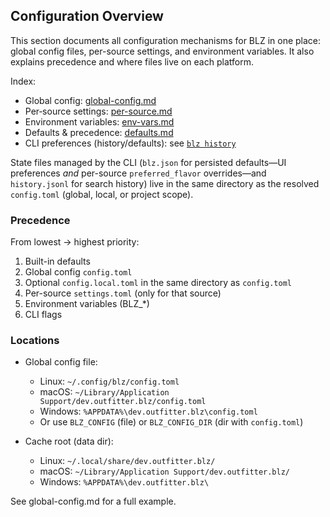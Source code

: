 ## Configuration Overview

This section documents all configuration mechanisms for BLZ in one place: global config files, per-source settings, and environment variables. It also explains precedence and where files live on each platform.

Index:
- Global config: [global-config.md](./global-config.md)
- Per‑source settings: [per-source.md](./per-source.md)
- Environment variables: [env-vars.md](./env-vars.md)
- Defaults & precedence: [defaults.md](./defaults.md)
- CLI preferences (history/defaults): see [`blz history`](../commands/history.md)

State files managed by the CLI (`blz.json` for persisted defaults—UI preferences _and_ per-source `preferred_flavor` overrides—and `history.jsonl` for search history) live in the same directory as the resolved `config.toml` (global, local, or project scope).

### Precedence

From lowest → highest priority:
1) Built-in defaults
2) Global config `config.toml`
3) Optional `config.local.toml` in the same directory as `config.toml`
4) Per-source `settings.toml` (only for that source)
5) Environment variables (BLZ_*)
6) CLI flags

### Locations

- Global config file:
  - Linux: `~/.config/blz/config.toml`
  - macOS: `~/Library/Application Support/dev.outfitter.blz/config.toml`
  - Windows: `%APPDATA%\dev.outfitter.blz\config.toml`
  - Or use `BLZ_CONFIG` (file) or `BLZ_CONFIG_DIR` (dir with `config.toml`)

- Cache root (data dir):
  - Linux: `~/.local/share/dev.outfitter.blz/`
  - macOS: `~/Library/Application Support/dev.outfitter.blz/`
  - Windows: `%APPDATA%\dev.outfitter.blz\`

See global-config.md for a full example.

